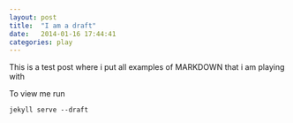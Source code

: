 ```yaml
---
layout: post
title:  "I am a draft"
date:   2014-01-16 17:44:41
categories: play
---
```


This is a test post where i put all examples of MARKDOWN that i am playing with

To view me run

	jekyll serve --draft

